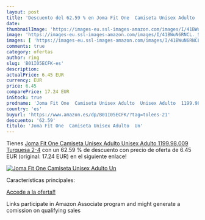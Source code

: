 ```yaml
---
layout: post
title: 'Descuento del 62.59 % en Joma Fit One  Camiseta Unisex Adulto  Un'
date: 
thumbnailImage: 'https://images-eu.ssl-images-amazon.com/images/I/41BWuN6RNCL._SL200_.jpg'
image: 'https://images-eu.ssl-images-amazon.com/images/I/41BWuN6RNCL._SL200_.jpg'
images: [ 'https://images-eu.ssl-images-amazon.com/images/I/41BWuN6RNCL._SL200_.jpg' ]
comments: true
category: ofertas
author: ring
slug: 'B01I05ECFK-es'
description:
actualPrice: 6.45 EUR
currency: EUR
price: 6.45
comparePrice: 17.24 EUR
inStock: true
prodname: 'Joma Fit One  Camiseta Unisex Adulto  Unisex Adulto  1199.98.009  Turquesa  2-4'
country: 'es'
buyurl: 'https://www.amazon.es/dp/B01I05ECFK/?tag=tolees-21'
descuento: '62.59'
titulo: 'Joma Fit One  Camiseta Unisex Adulto  Un'
---
```


Tienes [Joma Fit One  Camiseta Unisex Adulto  Unisex Adulto  1199.98.009  Turquesa  2-4](https://www.amazon.es/dp/B01I05ECFK/?tag=tolees-21) con un 62.59 % de descuento con precio de oferta de 6.45 EUR (original: 17.24 EUR) en el siguiente enlace!

[![Joma Fit One  Camiseta Unisex Adulto  Un](https://images-eu.ssl-images-amazon.com/images/I/41BWuN6RNCL._SL200_.jpg)](https://www.amazon.es/dp/B01I05ECFK/?tag=tolees-21)

Características principales:


[Accede a la oferta!!](https://www.amazon.es/dp/B01I05ECFK/?tag=tolees-21)

Links participate in Amazon Associate program and might generate a comission on qualifying sales


